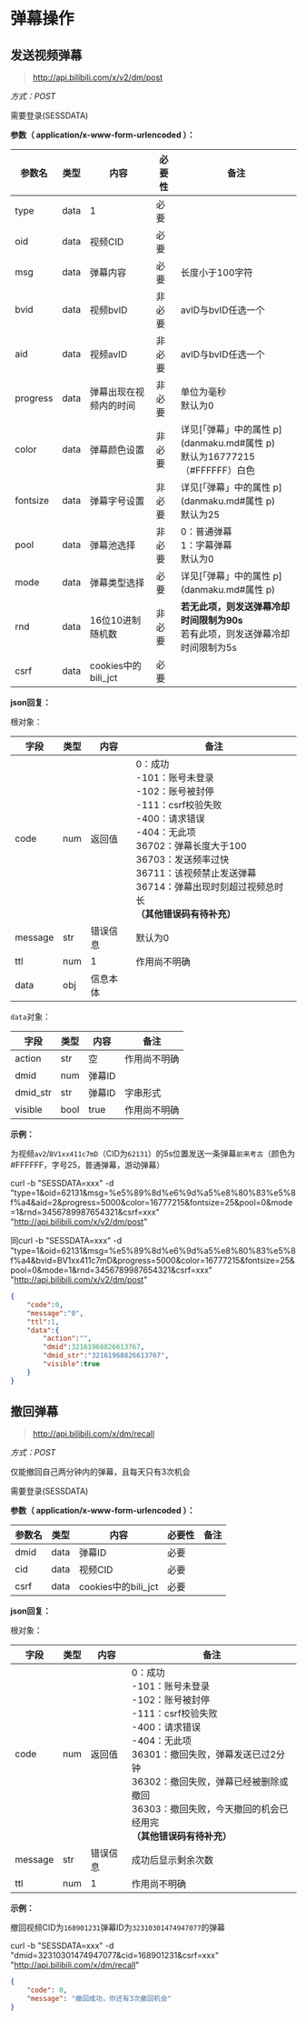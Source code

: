 # 弹幕操作

## 发送视频弹幕

> http://api.bilibili.com/x/v2/dm/post 

*方式：POST*

需要登录(SESSDATA)

**参数（ application/x-www-form-urlencoded ）：**

| 参数名   | 类型 | 内容                   | 必要性 | 备注                                                         |
| -------- | ---- | ---------------------- | ------ | ------------------------------------------------------------ |
| type     | data | 1                      | 必要   |                                                              |
| oid      | data | 视频CID                | 必要   |                                                              |
| msg      | data | 弹幕内容               | 必要   | 长度小于100字符                                              |
| bvid     | data | 视频bvID               | 非必要 | avID与bvID任选一个                                           |
| aid      | data | 视频avID               | 非必要 | avID与bvID任选一个                                           |
| progress | data | 弹幕出现在视频内的时间 | 非必要 | 单位为毫秒<br />默认为0                                      |
| color    | data | 弹幕颜色设置           | 非必要 | 详见[「弹幕」中的属性 p](danmaku.md#属性 p)<br />默认为16777215（#FFFFFF）白色 |
| fontsize | data | 弹幕字号设置           | 非必要 | 详见[「弹幕」中的属性 p](danmaku.md#属性 p)<br />默认为25    |
| pool     | data | 弹幕池选择             | 非必要 | 0：普通弹幕<br />1：字幕弹幕<br />默认为0                    |
| mode     | data | 弹幕类型选择           | 必要   | 详见[「弹幕」中的属性 p](danmaku.md#属性 p)                  |
| rnd      | data | 16位10进制随机数       | 非必要 | **若无此项，则发送弹幕冷却时间限制为90s**<br />若有此项，则发送弹幕冷却时间限制为5s |
| csrf     | data | cookies中的bili_jct    | 必要   |                                                              |

**json回复：**

根对象：

| 字段    | 类型 | 内容     | 备注                                                         |
| ------- | ---- | -------- | ------------------------------------------------------------ |
| code    | num  | 返回值   | 0：成功<br />-101：账号未登录<br />-102：账号被封停<br />-111：csrf校验失败<br />-400：请求错误<br />-404：无此项<br />36702：弹幕长度大于100<br />36703：发送频率过快<br />36711：该视频禁止发送弹幕<br />36714：弹幕出现时刻超过视频总时长<br />**（其他错误码有待补充）** |
| message | str  | 错误信息 | 默认为0                                                      |
| ttl     | num  | 1        | 作用尚不明确                                                 |
| data    | obj  | 信息本体 |                                                              |

`data`对象：

| 字段     | 类型 | 内容   | 备注         |
| -------- | ---- | ------ | ------------ |
| action   | str  | 空     | 作用尚不明确 |
| dmid     | num  | 弹幕ID |              |
| dmid_str | str  | 弹幕ID | 字串形式     |
| visible  | bool | true   | 作用尚不明确 |

**示例：**

为视频`av2`/`BV1xx411c7mD`（CID为`62131`）的5s位置发送一条弹幕`前来考古`（颜色为#FFFFFF，字号25，普通弹幕，游动弹幕）

curl -b "SESSDATA=xxx" -d "type=1&oid=62131&msg=%e5%89%8d%e6%9d%a5%e8%80%83%e5%8f%a4&aid=2&progress=5000&color=16777215&fontsize=25&pool=0&mode=1&rnd=3456789987654321&csrf=xxx" "http://api.bilibili.com/x/v2/dm/post"

同curl -b "SESSDATA=xxx" -d "type=1&oid=62131&msg=%e5%89%8d%e6%9d%a5%e8%80%83%e5%8f%a4&bvid=BV1xx411c7mD&progress=5000&color=16777215&fontsize=25&pool=0&mode=1&rnd=3456789987654321&csrf=xxx" "http://api.bilibili.com/x/v2/dm/post"

```json
{
    "code":0,
    "message":"0",
    "ttl":1,
    "data":{
        "action":"",
        "dmid":32161968826613767,
        "dmid_str":"32161968826613767",
        "visible":true
    }
}
```



## 撤回弹幕

> http://api.bilibili.com/x/dm/recall

*方式：POST*

仅能撤回自己两分钟内的弹幕，且每天只有3次机会

需要登录(SESSDATA)

**参数（ application/x-www-form-urlencoded ）：**

| 参数名 | 类型 | 内容                | 必要性 | 备注 |
| ------ | ---- | ------------------- | ------ | ---- |
| dmid   | data | 弹幕ID              | 必要   |      |
| cid    | data | 视频CID             | 必要   |      |
| csrf   | data | cookies中的bili_jct | 必要   |      |

**json回复：**

根对象：

| 字段    | 类型 | 内容     | 备注                                                         |
| ------- | ---- | -------- | ------------------------------------------------------------ |
| code    | num  | 返回值   | 0：成功<br />-101：账号未登录<br />-102：账号被封停<br />-111：csrf校验失败<br />-400：请求错误<br />-404：无此项<br />36301：撤回失败，弹幕发送已过2分钟<br />36302：撤回失败，弹幕已经被删除或撤回<br />36303：撤回失败，今天撤回的机会已经用完<br />**（其他错误码有待补充）** |
| message | str  | 错误信息 | 成功后显示剩余次数                                           |
| ttl     | num  | 1        | 作用尚不明确                                                 |

**示例：**

撤回视频CID为`168901231`弹幕ID为`32310301474947077`的弹幕

curl -b "SESSDATA=xxx" -d "dmid=32310301474947077&cid=168901231&csrf=xxx" "http://api.bilibili.com/x/dm/recall"

```json
{
    "code": 0,
    "message": "撤回成功，你还有3次撤回机会"
}
```

